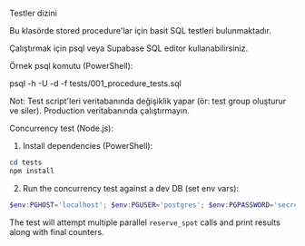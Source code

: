 Testler dizini

Bu klasörde stored procedure'lar için basit SQL testleri bulunmaktadır.

Çalıştırmak için psql veya Supabase SQL editor kullanabilirsiniz.

Örnek psql komutu (PowerShell):

psql -h <host> -U <user> -d <db> -f tests/001_procedure_tests.sql

Not: Test script'leri veritabanında değişiklik yapar (ör: test group oluşturur ve siler). Production veritabanında çalıştırmayın.

Concurrency test (Node.js):

1) Install dependencies (PowerShell):

```ps1
cd tests
npm install
```

2) Run the concurrency test against a dev DB (set env vars):

```ps1
$env:PGHOST='localhost'; $env:PGUSER='postgres'; $env:PGPASSWORD='secret'; $env:PGDATABASE='postgres'; npm run concurrency-test
```

The test will attempt multiple parallel `reserve_spot` calls and print results along with final counters.
